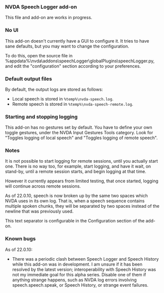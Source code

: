 ### NVDA Speech Logger add-on

This file and add-on are works in progress.

### No UI

This add-on doesn't currently have a GUI to configure it.
It tries to have sane defaults, but you may want to change the configuration.

To do this, open the source file in %appdata%\nvda\addons\speechLogger\globalPlugins\speechLogger.py, and edit the "configuration" section according to your preferences.

### Default output files

By default, the output logs are stored as follows:

* Local speech is stored in `%temp%\nvda-speech.log`.
* Remote speech is stored in `%temp%\nvda-speech-remote.log`.

### Starting and stopping logging

This add-on has no gestures set by default.
You have to define your own toggle gestures, under the NVDA Input Gestures Tools category.
Look for "Toggles logging of local speech" and "Toggles logging of remote speech".

### Notes

It is not possible to start logging for remote sessions, until you actually start one.
There is no way too, for example, start logging, and have it wait, on stand-by, until a remote session starts, and begin logging at that time.

However it currently appears from limited testing, that once started, logging will continue across remote sessions.

As of 22.0.10, speech is now broken up by the same two spaces which NVDA uses in its own log. That is, when a speech sequence contains multiple spoken chunks, they will be separated by two spaces instead of the newline that was previously used.

This text separator is configurable in the Configuration section of the add-on.

### Known bugs

As of 22.0.10:
* There was a periodic clash between Speech Logger and Speech History while this add-on was in development. I am unsure if it has been resolved by the latest version; interoperability with Speech History was not my immediate goal for this alpha series. Disable one of them if anything strange happens, such as NVDA log errors involving speech.speech.speak, or Speech History, or strange event failures.
